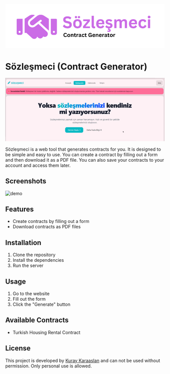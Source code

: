 ![sozlesmeci](/static/logo.png)

# Sözleşmeci (Contract Generator)

![main](/static/main.gif)

Sözleşmeci is a web tool that generates contracts for you. It is designed to be simple and easy to use. You can create a contract by filling out a form and then download it as a PDF file. You can also save your contracts to your account and access them later.

## Screenshots

![demo](/static/demo.gif)

## Features

- Create contracts by filling out a form
- Download contracts as PDF files


## Installation

1. Clone the repository
2. Install the dependencies
3. Run the server


## Usage

1. Go to the website
2. Fill out the form
3. Click the "Generate" button


## Available Contracts

- Turkish Housing Rental Contract


## License

This project is developed by [Kuray Karaaslan](https://kuray.dev) and can not be used without permission. Only personal use is allowed.

